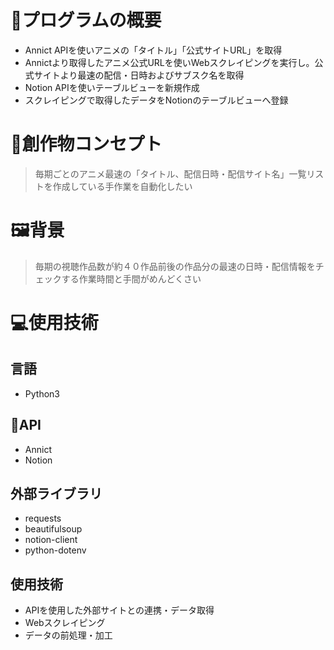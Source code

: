 # 🚀プログラムの概要
  - Annict APIを使いアニメの「タイトル」「公式サイトURL」を取得
  - Annictより取得したアニメ公式URLを使いWebスクレイピングを実行し。公式サイトより最速の配信・日時およびサブスク名を取得
  - Notion APIを使いテーブルビューを新規作成
  - スクレイピングで取得したデータをNotionのテーブルビューへ登録
  
##
# 🤖創作物コンセプト
  >毎期ごとのアニメ最速の「タイトル、配信日時・配信サイト名」一覧リストを作成している手作業を自動化したい

##
# 🖼️背景
  >毎期の視聴作品数が約４０作品前後の作品分の最速の日時・配信情報をチェックする作業時間と手間がめんどくさい
## 
# 💻使用技術
## 言語
  - Python3

## 🔑API
  - Annict
  - Notion
  
## 外部ライブラリ
  - requests
  - beautifulsoup
  - notion-client
  - python-dotenv

## 使用技術
  - APIを使用した外部サイトとの連携・データ取得
  - Webスクレイピング
  - データの前処理・加工


  
